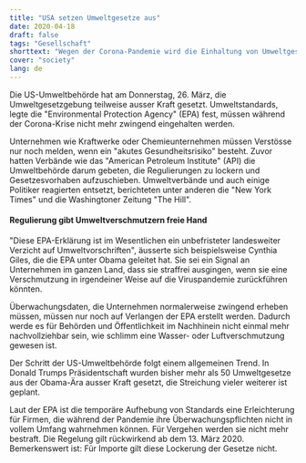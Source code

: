 ```yaml
---
title: "USA setzen Umweltgesetze aus"
date: 2020-04-18
draft: false
tags: "Gesellschaft"
shorttext: "Wegen der Corona-Pandemie wird die Einhaltung von Umweltgesetzen nicht mehr forciert. Das hat die US-Umweltbehörde entschieden."
cover: "society"
lang: de
---
```


Die US-Umweltbehörde hat am Donnerstag, 26. März, die Umweltgesetzgebung teilweise ausser Kraft gesetzt. Umweltstandards, legte die "Environmental Protection Agency" (EPA) fest, müssen während der Corona-Krise nicht mehr zwingend eingehalten werden.

Unternehmen wie Kraftwerke oder Chemieunternehmen müssen Verstösse nur noch melden, wenn ein "akutes Gesundheitsrisiko" besteht. Zuvor hatten Verbände wie das "American Petroleum Institute" (API) die Umweltbehörde darum gebeten, die Regulierungen zu lockern und Gesetzesvorhaben aufzuschieben. Umweltverbände und auch einige Politiker reagierten entsetzt, berichteten unter anderen die "New York Times" und die Washingtoner Zeitung "The Hill".

#### Regulierung gibt Umweltverschmutzern freie Hand

"Diese EPA-Erklärung ist im Wesentlichen ein unbefristeter landesweiter Verzicht auf Umweltvorschriften", äusserte sich beispielsweise Cynthia Giles, die die EPA unter Obama geleitet hat. Sie sei ein Signal an Unternehmen im ganzen Land, dass sie straffrei ausgingen, wenn sie eine Verschmutzung in irgendeiner Weise auf die Viruspandemie zurückführen könnten.

Überwachungsdaten, die Unternehmen normalerweise zwingend erheben müssen, müssen nur noch auf Verlangen der EPA erstellt werden. Dadurch werde es für Behörden und Öffentlichkeit im Nachhinein nicht einmal mehr nachvollziehbar sein, wie schlimm eine Wasser- oder Luftverschmutzung gewesen ist.

Der Schritt der US-Umweltbehörde folgt einem allgemeinen Trend. In Donald Trumps Präsidentschaft wurden bisher mehr als 50 Umweltgesetze aus der Obama-Ära ausser Kraft gesetzt, die Streichung vieler weiterer ist geplant.

Laut der EPA ist die temporäre Aufhebung von Standards eine Erleichterung für Firmen, die während der Pandemie ihre Überwachungspflichten nicht in vollem Umfang wahrnehmen können. Für Vergehen werden sie nicht mehr bestraft. Die Regelung gilt rückwirkend ab dem 13. März 2020. Bemerkenswert ist: Für Importe gilt diese Lockerung der Gesetze nicht.
